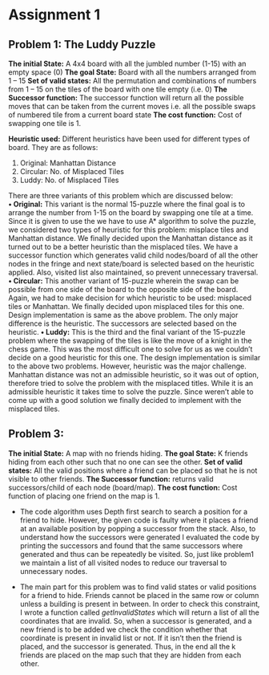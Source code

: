 # Assignment 1

## Problem 1: The Luddy Puzzle
**The initial State:** A 4x4 board with all the jumbled number (1-15) with an empty space (0)
**The goal State:** Board with all the numbers arranged from 1 – 15
**Set of valid states:** All the permutation and combinations of numbers from 1 – 15 on the tiles of the board with one tile empty (i.e. 0)
**The Successor function:** The successor function will return all the possible moves that can be taken from the current moves i.e. all the possible swaps of numbered tile from a current board state
**The cost function:** Cost of swapping one tile is 1.

**Heuristic used:** Different heuristics have been used for different types of board. They are as follows:
1.	Original: Manhattan Distance
2.	Circular: No. of Misplaced Tiles
3.	Luddy: No. of Misplaced Tiles

There are three variants of this problem which are discussed below:  
**•	Original:** This variant is the normal 15-puzzle where the final goal is to arrange the number from 1-15 on the board by swapping one tile at a time. Since it is given to use the we have to use A* algorithm to solve the puzzle, we considered two types of heuristic for this problem: misplace tiles and Manhattan distance. We finally decided upon the Manhattan distance as it turned out to be a better heuristic than the misplaced tiles. We have a successor function which generates valid child nodes/board of all the other nodes in the fringe and next state/board is selected based on the heuristic applied. Also, visited list also maintained, so prevent unnecessary traversal.
**•	Circular:** This another variant of 15-puzzle wherein the swap can be possible from one side of the board to the opposite side of the board. Again, we had to make decision for which heuristic to be used: misplaced tiles or Manhattan. We finally decided upon misplaced tiles for this one. Design implementation is same as the above problem. The only major difference is the heuristic. The successors are selected based on the heuristic.
**•	Luddy:** This is the third and the final variant of the 15-puzzle problem where the swapping of the tiles is like the move of a knight in the chess game. This was the most difficult one to solve for us as we couldn’t decide on a good heuristic for this one. The design implementation is similar to the above two problems. However, heuristic was the major challenge. Manhattan distance was not an admissible heuristic, so it was out of option, therefore tried to solve the problem with the misplaced titles. While it is an admissible heuristic it takes time to solve the puzzle. Since weren’t able to come up with a good solution we finally decided to implement with the misplaced tiles.


## Problem 3: 
**The initial State:** A map with no friends hiding.
**The goal State:** K friends hiding from each other such that no one can see the other.
**Set of valid states:** All the valid positions where a friend can be placed so that he is not visible to other friends.
**The Successor function:** returns valid successors/child of each node (board/map).
**The cost function:** Cost function of placing one friend on the map is 1.

- The code algorithm uses Depth first search to search a position for a friend to hide. However, the given code is faulty where it places a friend at an available position by popping a successor from the stack. Also, to understand how the successors were generated I evaluated the code by printing the successors and found that the same successors where generated and thus can be repeatedly be visited. So, just like problem1 we maintain a list of all visited nodes to reduce our traversal to unnecessary nodes.

- The main part for this problem was to find valid states or valid positions for a friend to hide. Friends cannot be placed in the same row or column unless a building is present in between. In order to check this constraint, I wrote a function called _getInvalidStates_ which will return a list of all the coordinates that are invalid. So, when a successor is generated, and a new friend is to be added we check the condition whether that coordinate is present in invalid list or not. If it isn’t then the friend is placed, and the successor is generated. Thus, in the end all the k friends are placed on the map such that they are hidden from each other.
